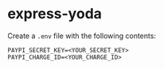 # express-yoda

Create a `.env` file with the following contents:

```
PAYPI_SECRET_KEY=<YOUR_SECRET_KEY>
PAYPI_CHARGE_ID=<YOUR_CHARGE_ID>
```